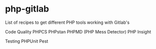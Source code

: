 # php-gitlab
List of recipes to get different PHP tools working with Gitlab's

Code Quality
PHPCS
PHPstan
PHPMD (PHP Mess Detector)
PHP Insight

Testing
PHPUnit
Pest
